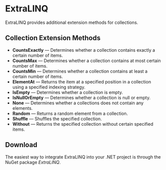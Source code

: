 # ExtraLINQ #
ExtraLINQ provides additional extension methods for collections.

## Collection Extension Methods ##
  - **CountsExactly** — Determines whether a collection contains exactly a certain number of items.
  - **CountsMax** — Determines whether a collection contains at most certain number of items.
  - **CountsMin** — Determines whether a collection contains at least a certain number of items.
  - **ElementAt** — Returns the item at a specified position in a collection using a specified indexing strategy.
  - **IsEmpty** — Determines whether a collection is empty.
  - **IsNullOrEmpty** — Determines whether a collection is null or empty.
  - **None** — Determines whether a collections does not contain any elements.
  - **Random** — Returns a random element from a collection.
  - **Shuffle** — Shuffles the specified collection.
  - **Without** — Returns the specified collection without certain specified items.

## Download ##
The easiest way to integrate ExtraLINQ into your .NET project is through the NuGet package *ExtraLINQ*.